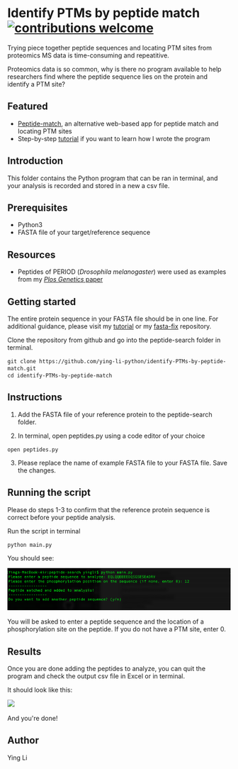 # Identify PTMs by peptide match [![contributions welcome](https://img.shields.io/badge/contributions-welcome-brightgreen.svg?style=flat)](https://github.com/dwyl/esta/issues)
Trying piece together peptide sequences and locating PTM sites from proteomics MS data is time-consuming and repeatitive. 

Proteomics data is so common, why is there no program available to help researchers find where the peptide sequence lies on the protein and identify a PTM site? 

## Featured 
- [Peptide-match](https://peptide-match.herokuapp.com/), an alternative web-based app for peptide match and locating PTM sites
- Step-by-step [tutorial](https://creativepython.wordpress.com/2019/03/29/biologypython-peptide-match-for-ptm-site-identification-with-python-tutorial/) if you want to learn how I wrote the program

## Introduction
This folder contains the Python program that can be ran in terminal, and your analysis is recorded and stored in a new a csv file.

## Prerequisites
- Python3
- FASTA file of your target/reference sequence 

## Resources 
- Peptides of PERIOD (*Drosophila melanogaster*) were used as examples from my [*Plos Genetics* paper](https://journals.plos.org/plosgenetics/article?id=10.1371/journal.pgen.1007953)

## Getting started 
The entire protein sequence in your FASTA file should be in one line. For additional guidance, please visit my [tutorial](https://creativepython.wordpress.com/2019/03/27/biologyhelp-fix-fasta-indentation-in-python/) or my [fasta-fix](https://github.com/ying-li-python/fasta-fix) repository. 

Clone the repository from github and go into the peptide-search folder in terminal.
```
git clone https://github.com/ying-li-python/identify-PTMs-by-peptide-match.git
cd identify-PTMs-by-peptide-match
```

## Instructions 

1. Add the FASTA file of your reference protein to the peptide-search folder.

2. In terminal, open peptides.py using a code editor of your choice 
``` 
open peptides.py
```

3. Please replace the name of example FASTA file to your FASTA file. Save the changes. 

## Running the script 
Please do steps 1-3 to confirm that the reference protein sequence is correct before your peptide analysis.

Run the script in terminal
```
python main.py
```

You should see: 

<img src="https://raw.githubusercontent.com/ying-li-python/identify-PTMs-by-peptide-match/master/Images/terminal.png">

You will be asked to enter a peptide sequence and the location of a phosphorylation site on the peptide. If you do not have a PTM site, enter 0.

## Results 
Once you are done adding the peptides to analyze, you can quit the program and check the output csv file in Excel or in terminal. 

It should look like this: 

<img src="https://raw.githubusercontent.com/ying-li-python/peptide-search/master/Images/output.png"> 

And you're done! 

## Author
Ying Li 
